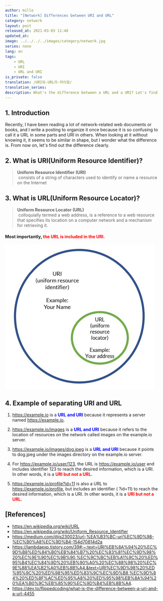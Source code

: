 ```yaml
---
author: millo
title: "[Network] Differences between URI and URL"
category: network
layout: post
released_at: 2021-03-03 11:48
updated_at:
image: ../../../../images/category/network.jpg
series: none
lang: en
tags:
    - URL
    - URI
    - URL and URI
is_private: false
translation: /URI와-URL의-차이점/
translation_series:
description: What's the difference between a URL and a URI? Let's find out when and what to use.
---
```


## 1. Introduction

Recently, I have been reading a lot of network-related web documents or books, and I write a posting to organize it once because it is so confusing to call it a URL in some parts and URI in others. When looking at it without knowing it, it seems to be similar in shape, but I wonder what the difference is. From now on, let's find out the difference clearly.

## 2. What is URI(Uniform Resource Identifier)?

> **Uniform Resource Identifier (URI)** <br /> &nbsp;consists of a string of characters used to identify or name a resource on the Internet

## 3. What is URL(Uniform Resource Locator)?

> **Uniform Resource Locator (URL)** <br /> &nbsp;colloquially termed a web address, is a reference to a web resource that specifies its location on a computer network and a mechanism for retrieving it.

#### Most importantly, <span style="color:red">the URL is included in the URI.</span>

![](../../../../images/2021/02/url.jpg)

## 4. Example of separating URI and URL

1.  https://example.io is a <span style="color:blue">**URL and URI**</span> because it represents a server named https://example.io.

2.  https://example.io/images is a <span style="color:blue">**URL and URI**</span> because it refers to the location of resources on the network called images on the example.io server.

3.  https://example.io/images/dog.jpeg is a <span style="color:blue">**URL and URI**</span> because it points to dog.jpeg under the images directory on the example.io server.

4.  For https://example.io/user/123, the URL is https://example.io/user and includes identifier 123 to reach the desired information, which is a URI. In other words, it is a <span style="color:red">**URI but not a URL.**</span>

5.  https://example.io/profile?id=11 is also a URL to https://example.io/profile, but includes an identifier ( ?id=11) to reach the desired information, which is a URI. In other words, it is a <span style="color:red">**URI but not a URL.**</span>

## [References]

-   https://en.wikipedia.org/wiki/URL
-   https://en.wikipedia.org/wiki/Uniform_Resource_Identifier
-   https://medium.com/@js230023/url-%EA%B3%BC-uri%EC%9D%98-%EC%B0%A8%EC%9D%B4-154d70814d2a
-   https://lambdaexp.tistory.com/39#:~:text=URI%EB%8A%94%20%EC%9D%B8%ED%84%B0%EB%84%B7%20%EC%83%81%EC%9D%98%20%EC%9E%90%EC%9B%90,%EC%9C%BC%EB%A1%9C%20%ED%95%B4%EC%84%9D%20%EB%90%A0%20%EC%88%98%20%EC%9E%88%EA%B2%A0%EB%8B%A4.&text=URI%EC%9D%98%20%ED%95%9C%20%ED%98%95%ED%83%9C%EC%9D%B8,%EC%9D%84%20%ED%8F%AC%ED%95%A8%20%ED%95%98%EB%8A%94%20%EA%B0%9C%EB%85%90%EC%9D%B4%EB%8B%A4.
-   https://dev.to/flippedcoding/what-is-the-difference-between-a-uri-and-a-url-4455
